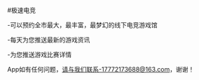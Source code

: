 #极速电竞           



-可以预约全市最大，最丰富，最梦幻的线下电竞游戏馆

-每天为您推送最新的游戏资讯

-为您推送游戏比赛详情

App如有任何问题，请与我们联系-17772173688@163.com，谢谢！
